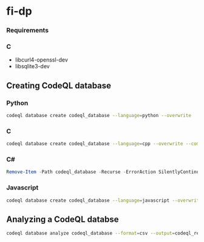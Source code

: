 # fi-dp

### Requirements


### C

- libcurl4-openssl-dev
- libsqlite3-dev

## Creating CodeQL database

### Python

```bash
codeql database create codeql_database --language=python --overwrite
```

### C

```bash
codeql database create codeql_database --language=cpp --overwrite --command="make clean all"
```

### C#

```powershell
Remove-Item -Path codeql_database -Recurse -ErrorAction SilentlyContinue; codeql database create codeql_database --command='dotnet build /t:rebuild' --language=csharp
```

### Javascript

```bash
codeql database create codeql_database --language=javascript --overwrite
```

## Analyzing a CodeQL databse

```bash
codeql database analyze codeql_database --format=csv --output=codeql_results.csv
```